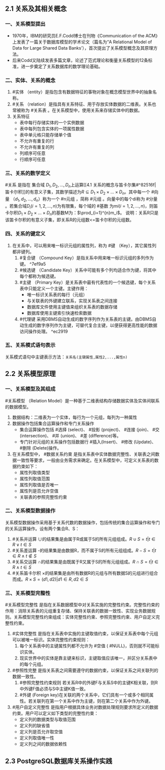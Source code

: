 ## 2.1 关系及其相关概念
### 一、关系模型提出
- 1970年，IBM的研究员E.F.Codd博士在刊物《Communication of the ACM》上发表了一篇关于数据库模型的学术论文（篇名为“A Relational Model of Data for Large Shared Data Banks’），首次提出了关系模型概念及其原理方法。
- 后来Codd又陆续发表多篇文章，论述了范式理论和衡量关系模型的12条标准，进一步奠定了关系数据库的数学理论基础。
### 二、实体、关系的概念
1. #实体 （entity）是指包含有数据特征的事物对象在概念模型世界中的抽象名称。
2. #关系 （relation）是指具有关系特征、用于存放实体数据的二维表。关系也常被称为 #关系表 。在关系模型中，使用关系来存储实体中的数据。
3. 关系特征
	- 表中每行存储实体的一个实例数据
	- 表中每列包含实体的一项属性数据
	- 表中单元格只能存储单个值
	- 不允许有重复的行
	- 不允许有重复的列
	- 列顺序可任意
	- 行顺序可任意
### 三、关系的数学定义
#关系 是指在 集合域 $D_1,D_2,...,D_n$上运算[[4.1 关系的概念与笛卡尔集#^82516f|笛卡尔积]]的有意义子集，其数学描述为$R\subseteq D_1\times D_2\times ...\times D_n$。其中每一个 #向量 （$d_1,d_2,...,d_n$）称为一个 #n元组 ，简称 #元组 。向量中的每个di称为 #分量 。若集合域$D_i(i=1,2,...,n)$为有限集，每个域的 #基数 为$mi(i=1,2,...,n)$，则笛卡尔积$D_1\times D_2\times ...\times D_n$的基数M为：$\prod_{i=1}^{n}m_i$。
说明：关系R只是该笛卡尔积的有意义子集，即关系R的元组数<=笛卡尔积的元组数。
### 四、关系的键定义
1. 在关系中，可以用来唯一标识元组的属性列，称为 #键 （Key），其它属性列都非键列。
	1. #复合键 （Compound Key）是指关系中用来唯一标识元组的多列作为键。 ^7ef9a5
	2. #候选键 （Candidate Key）关系中可能有多个列均适合作为键，将其中每个都称为候选键。
	3. #主键 （Primary Key）是关系表中最有代表性的一个候选键，每个关系表中只能定义一个主键。主键作用：
		- 唯一标识关系表的每行（元组）
		- 与关联表的外键建立联系，实现关系表之间连接
		- 数据库文件使用主键值来组织关系表的数据存储
		- 数据库使用主键索引快速检索数据
	4. #代理键 采用DBMS自动生成的数字序列作为关系表的主键。由DBMS自动生成的数字序列作为主键，可替代复合主键，以便获得更高性能的数据访问操作处理。 ^ec2919
### 五、关系模式语句表示
关系模式语句中主键表示方法：`关系名(主键属性,属性2,...,属性n)`
## 2.2 关系模型原理
### 一、关系模型及其组成
#关系模型 （Relation Model）是一种基于二维表结构存储数据实体及实体间联系的数据模型。
1. 数据结构：二维表为一个实体，每行为一个元组，每列为一种属性
2. 数据操作包括集合运算操作和专门关系操作
	- 集合运算操作包括 #选择 (select)、 #投影 (project)、 #连接 (join)、 #交(intersection)、 #并 (union)、 #差 (difference)等。
	- 专门针对元组的关系操作包括数据行 #插入(Insert)、 #修改 (Update)、 #删除 (Delete)操作。
3. 在关系模型中， #数据关系约束 是指关系表中实体数据完整性、关联表之间数据一致性等要求，一般由业务需求来确定。在关系模型中，可定义关系表的数据约束如下：
	- 属性列取值类型
	- 属性列取值范围
	- 属性列取值是否唯一
	- 属性列是否允许空值
	- 关联表的参照完整性约束
### 二、关系模型数据操作
关系模型数据操作采用基于关系代数的数据操作，包括传统的集合运算操作和专门的关系运算操作。设有两个集合R、S：
1. #关系并运算 $\cup$的结果集是由属于R或属于S的所有元组组成。$R\cup S={t|t\in R\lor t\in S}$
2. #关系差运算 -的结果集是由数据R，而不属于S的所有元组组成。$R-S={t|t\in R\land t\notin S}$
3. #关系交运算 $\cap$的结果集是由既属于R又属于S的所有元组组成。$R\cap S={t|t\in R\land t\in S}$
4. #关系笛卡尔积 $\times$的结果集是由所有数据R的元组与所有数据S的元组进行组合而成。$R\times S={(d1,d2)|d1\in R,d2\in S}$
### 三、关系模型完整性
#关系模型完整性 是指在关系数据模型中对关系实施的完整性约束。完整性约束的作用：消除关系表的元组重复存储、保持关联表的数据一致性、实现业务数据规则。关系模型完整性约束组成：实体完整性约束、参照完整性约束、用户自定义完整性约束。
1. #实体完整性 是指在关系表中实施的主键取值约束，以保证关系表中每个元组可以被唯一标识。实体完整性约束规则：
	1. 每个关系表中的主键属性列都不允许为 #空值 ( #NULL)，否则就不可能标识实体。
	2. 现实世界中的实体是靠主键来标识，主键取值应该唯一，并区分关系表中的每个元组。
2. #参照性完整 是指关系表之间需要遵守的数据约束，以保证关系之间关联列的数据一致性。
	1. #参照完整性约束规则 若关系R中的外键F与关系S中的主键K相关联，则R中外键F值必须与S中主键K值一致。
	2. #外键 (Foreign key)在关联的两个关系中，它们具有一个或多个相同属性。若关联列在第一个关系中作为主键，则在第二个关系中作为外键。
3. #用户自定义完整性 是指用户根据具体业务对数据处理规则要求所定义的数据约束。用户可以定义如下类型的完整性约束：
	- 定义列的数据类型与取值范围
	- 定义列的缺省值
	- 定义列是否允许取空值
	- 定义列取值唯一性
	- 定义列之间的数据依赖性
## 2.3 PostgreSQL数据库关系操作实践


